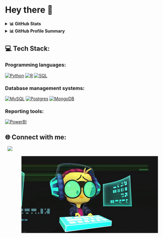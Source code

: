 # Hey there :wave:

<details>
    <summary><strong> 📊 GitHub Stats</strong></summary>
    <div align="center">
        <img src="https://github-readme-stats.vercel.app/api?username=georgekalf&show_icons=true&count_private=true&include_all_commits=true&line_height=21&title_color=29315F&text_color=29315F&icon_color=686466&hide_border=True" alt="George's Github Stats"/>
        <img src="https://github-readme-stats.vercel.app/api/top-langs/?username=georgekalf&hide_langs_below=18&line_height=27&layout=compact&title_color=29315F&text_color=29315F&hide_border=True"/>
        <img src="https://github-profile-trophy.vercel.app/?username=georgekalf&column=7&title_color=29315F&text_color=29315F&icon_color=686466&hide_border=True" alt="George's Github Trophy" />
        <img width="48%" src="https://github-readme-streak-stats.herokuapp.com/?user=georgekalf&theme=default" />
    </div>
</details>

<details>
    <summary><strong> 📊 GitHub Profile Summary</strong></summary>
    <img src="https://github-profile-summary-cards.vercel.app/api/cards/profile-details?username=georgekalf&theme=vue"/>
</details>    

## 💻 Tech Stack:

### Programming languages: 
<a href="https://www.python.org/"><img alt="Python" src="https://img.shields.io/badge/Python-3476ab.svg?logo=python&logoColor=ffd542"></a>
<a href="https://www.r-project.org/"><img alt="R" src="https://img.shields.io/badge/R-276DC3.svg?logo=r&logoColor=white"></a>
<a href="https://github.com/search?q=user%3Apapaemman+language%3Asql"><img alt="SQL" src="https://custom-icon-badges.herokuapp.com/badge/SQL-025E8C.svg?logo=database&logoColor=white"></a>

### Database management systems:
<a href="https://mysql.com/"><img alt="MySQL" src="https://img.shields.io/badge/MySQL-blue.svg?logo=MySQL&logoColor=white"></a>
<a href="https://Postgres.org/"><img alt="Postgres" src="https://img.shields.io/badge/Postgres-4d77cf.svg?logo=Postgres&logoColor=white"></a>
<a href="https://MongoDB.org/"><img alt="MongoDB" src="https://img.shields.io/badge/MongoDB-1f655.svg?logo=MongoDB&logoColor=white"></a>

### Reporting tools:
<a href="https://www.microsoft.com/en-gb/power-platform/products/power-bi/"><img alt="PowerBI" src="https://img.shields.io/badge/PowerBI-F2C811?style=flat&logo=powerbi&logoColor=black"></a>


## 🌐 Connect with me:
&nbsp; <a href="https://www.linkedin.com/in/georgios-kalfas/" target="_blank" rel="noopener noreferrer"><img src="https://img.icons8.com/plasticine/100/000000/linkedin.png" width="70" /></a>

<img src="https://github.com/georgekalf/georgekalf/blob/main/giphy.gif" align="right" width="450" /></a>

